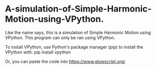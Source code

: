 # A-simulation-of-Simple-Harmonic-Motion-using-VPython.
Like the name says, this is a simulation of Simple Harmonic Motion using VPython.
This program can only be ran using VPython. 

To install VPython, use Python's package manager (pip) to install the VPython with:
pip install vpython

Or, you can paste the code into https://www.glowscript.org/
